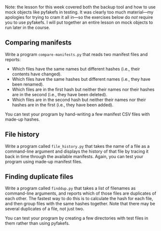 Note: the lesson for this week covered both the backup tool and how to use mock objects
like pyfakefs in testing. It was clearly too much material—my apologies for trying to
cram it all in—so the exercises below do _not_ require you to use pyfakefs. I will put
together an entire lesson on mock objects to run later in the course.

## Comparing manifests

Write a program `compare-manifests.py` that reads two manifest files and reports:

-   Which files have the same names but different hashes
    (i.e., their contents have changed).
-   Which files have the same hashes but different names
    (i.e., they have been renamed).
-   Which files are in the first hash but neither their names nor their hashes are in the second
    (i.e., they have been deleted).
-   Which files are in the second hash but neither their names nor their hashes are in the first
    (i.e., they have been added).

You can test your program by hand-writing a few manifest CSV files with made-up hashes.

## File history

Write a program called `file_history.py`
that takes the name of a file as a command-line argument
and displays the history of that file
by tracing it back in time through the available manifests.
Again, you can test your program using made-up manifest files.

## Finding duplicate files

Write a program called `finddup.py` that takes a list of filenames as command-line
arguments, and reports which of those files are duplicates of each other.  The
fastest way to do this is to calculate the hash for each file, and then group files
with the same hashes together. Note that there may be several duplicates of a file,
not just two.

You can test your program by creating a few directories with test files in them
rather than using pyfakefs.
